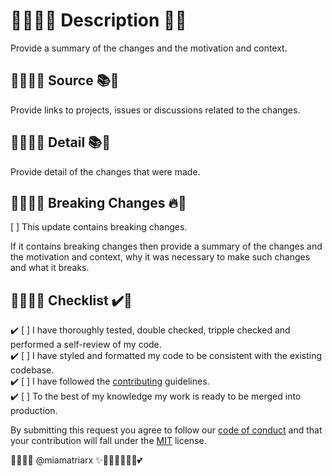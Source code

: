 # 🧚🏻‍♀️✨ Description 🎉✨

Provide a summary of the changes and the motivation and context.

## 🧚🏻‍♀️✨ Source 📚🔮

Provide links to projects, issues or discussions related to the changes.

## 🧚🏻‍♀️✨ Detail 📚🔮

Provide detail of the changes that were made.

## 🧚🏻‍♀️✨ Breaking Changes 🔥🐛

[ ] This update contains breaking changes.

If it contains breaking changes then provide a summary of the changes and the motivation and context, why it was necessary to make such changes and what it breaks.

## 🧚🏻‍♀️✨ Checklist ✔️👻

✔️ [ ] I have thoroughly tested, double checked, tripple checked and performed a self-review of my code.\
✔️ [ ] I have styled and formatted my code to be consistent with the existing codebase.\
✔️ [ ] I have followed the [contributing](https://github.com/miamatriarx/.github/blob/main/docs/contributing.md) guidelines.\
✔️ [ ] To the best of my knowledge my work is ready to be merged into production.

By submitting this request you agree to follow our [code of conduct](https://github.com/miamatriarx/.github/blob/main/docs/code_of_conduct.md) and that your contribution will fall under the [MIT](https://github.com/miamatriarx/.github/blob/main/license) license.

🧚🏻‍♀️✨ @miamatriarx ✨🧚🏻‍♀️🦄🔮🏰💕
